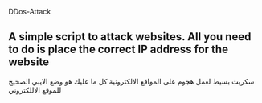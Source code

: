 DDos-Attack

A simple script to attack websites. All you need to do is place the correct IP address for the website
-------------------------------------------------------------------------------------------------------
سكربت بسيط لعمل هجوم على المواقع الالكترونية كل ما عليك هو وضع الايبي الصحيح للموقع الاللكتروني 
